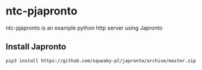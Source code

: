 # ntc-pjapronto
ntc-pjapronto is an example python http server using Japronto  

## Install Japronto
```shell script
pip3 install https://github.com/squeaky-pl/japronto/archive/master.zip
```



